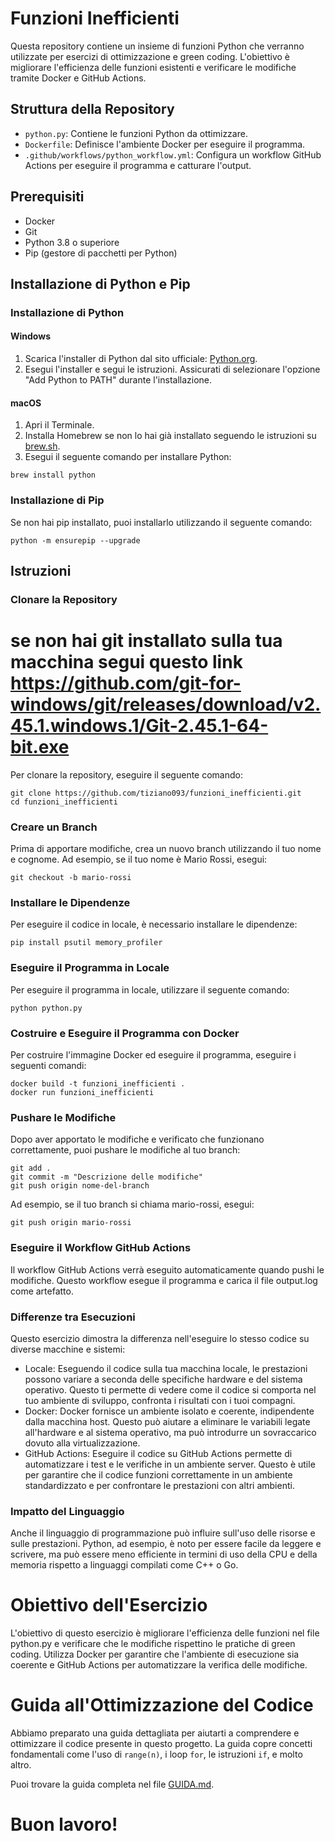 # Funzioni Inefficienti

Questa repository contiene un insieme di funzioni Python che verranno utilizzate per esercizi di ottimizzazione e green coding. L'obiettivo è migliorare l'efficienza delle funzioni esistenti e verificare le modifiche tramite Docker e GitHub Actions.

## Struttura della Repository

- `python.py`: Contiene le funzioni Python da ottimizzare.
- `Dockerfile`: Definisce l'ambiente Docker per eseguire il programma.
- `.github/workflows/python_workflow.yml`: Configura un workflow GitHub Actions per eseguire il programma e catturare l'output.

## Prerequisiti

- Docker
- Git
- Python 3.8 o superiore
- Pip (gestore di pacchetti per Python)

## Installazione di Python e Pip

### Installazione di Python

#### Windows

1. Scarica l'installer di Python dal sito ufficiale: [Python.org](https://www.python.org/downloads/).
2. Esegui l'installer e segui le istruzioni. Assicurati di selezionare l'opzione "Add Python to PATH" durante l'installazione.

#### macOS

1. Apri il Terminale.
2. Installa Homebrew se non lo hai già installato seguendo le istruzioni su [brew.sh](https://brew.sh/).
3. Esegui il seguente comando per installare Python:

```
brew install python
```


### Installazione di Pip
Se non hai pip installato, puoi installarlo utilizzando il seguente comando:

```
python -m ensurepip --upgrade
```


## Istruzioni

### Clonare la Repository

# se non hai git installato sulla tua macchina segui questo link https://github.com/git-for-windows/git/releases/download/v2.45.1.windows.1/Git-2.45.1-64-bit.exe

Per clonare la repository, eseguire il seguente comando:

```
git clone https://github.com/tiziano093/funzioni_inefficienti.git
cd funzioni_inefficienti
```


### Creare un Branch
Prima di apportare modifiche, crea un nuovo branch utilizzando il tuo nome e cognome. Ad esempio, se il tuo nome è Mario Rossi, esegui:

```
git checkout -b mario-rossi
```



### Installare le Dipendenze
Per eseguire il codice in locale, è necessario installare le dipendenze:
```
pip install psutil memory_profiler
```

### Eseguire il Programma in Locale
Per eseguire il programma in locale, utilizzare il seguente comando:
```
python python.py
```

### Costruire e Eseguire il Programma con Docker 
Per costruire l'immagine Docker ed eseguire il programma, eseguire i seguenti comandi:
```
docker build -t funzioni_inefficienti .
docker run funzioni_inefficienti
```

### Pushare le Modifiche
Dopo aver apportato le modifiche e verificato che funzionano correttamente, puoi pushare le modifiche al tuo branch:

```
git add .
git commit -m "Descrizione delle modifiche"
git push origin nome-del-branch
```


Ad esempio, se il tuo branch si chiama mario-rossi, esegui:
```
git push origin mario-rossi
```


### Eseguire il Workflow GitHub Actions
Il workflow GitHub Actions verrà eseguito automaticamente quando pushi le modifiche. Questo workflow esegue il programma e carica il file output.log come artefatto.

### Differenze tra Esecuzioni
Questo esercizio dimostra la differenza nell'eseguire lo stesso codice su diverse macchine e sistemi:

- Locale: Eseguendo il codice sulla tua macchina locale, le prestazioni possono variare a seconda delle specifiche hardware e del sistema operativo. Questo ti permette di vedere come il codice si comporta nel tuo ambiente di sviluppo, confronta i risultati con i tuoi compagni.
- Docker: Docker fornisce un ambiente isolato e coerente, indipendente dalla macchina host. Questo può aiutare a eliminare le variabili legate all'hardware e al sistema operativo, ma può introdurre un sovraccarico dovuto alla virtualizzazione.
- GitHub Actions: Eseguire il codice su GitHub Actions permette di automatizzare i test e le verifiche in un ambiente server. Questo è utile per garantire che il codice funzioni correttamente in un ambiente standardizzato e per confrontare le prestazioni con altri ambienti.

### Impatto del Linguaggio
Anche il linguaggio di programmazione può influire sull'uso delle risorse e sulle prestazioni. Python, ad esempio, è noto per essere facile da leggere e scrivere, ma può essere meno efficiente in termini di uso della CPU e della memoria rispetto a linguaggi compilati come C++ o Go.

# Obiettivo dell'Esercizio
L'obiettivo di questo esercizio è migliorare l'efficienza delle funzioni nel file python.py e verificare che le modifiche rispettino le pratiche di green coding. Utilizza Docker per garantire che l'ambiente di esecuzione sia coerente e GitHub Actions per automatizzare la verifica delle modifiche.

# Guida all'Ottimizzazione del Codice

Abbiamo preparato una guida dettagliata per aiutarti a comprendere e ottimizzare il codice presente in questo progetto. La guida copre concetti fondamentali come l'uso di `range(n)`, i loop `for`, le istruzioni `if`, e molto altro.

Puoi trovare la guida completa nel file [GUIDA.md](GUIDA.md).

# Buon lavoro!
